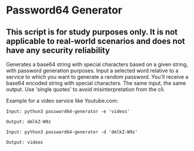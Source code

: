 # Password64 Generator

## This script is for study purposes only. It is not applicable to real-world scenarios and does not have any security reliability

Generates a base64 string with special characters based on a given string, with password generation purposes.
Input a selected word relative to a service to which you want to generate a random password.
You'll receive a base64 encoded string with special characters.
The same input, the same output.
Use 'single quotes' to avoid misinterpretation from the cli.

Example for a video service like Youtube.com:
```
Input: python3 password64-generator -e 'videos'

Output: dmlkZ-W9z
```
```
Input: python3 password64-generator -d 'dmlkZ-W9z'

Output: videos
```